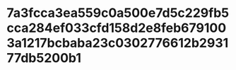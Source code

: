 # 7a3fcca3ea559c0a500e7d5c229fb5cca284ef033cfd158d2e8feb6791003a1217bcbaba23c0302776612b293177db5200b1